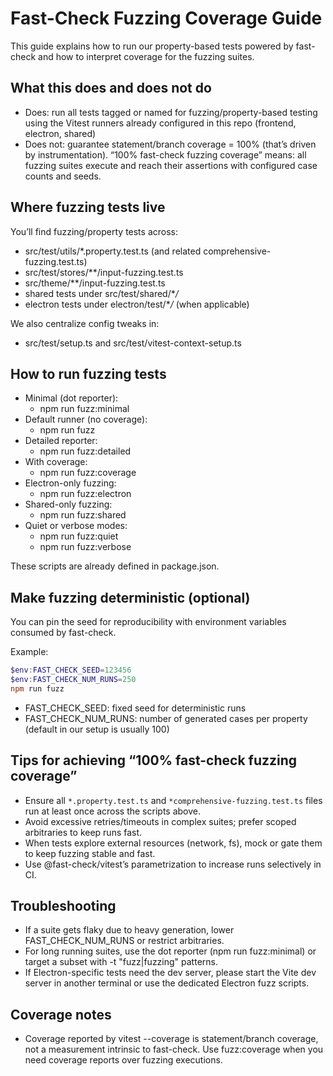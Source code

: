 # Fast-Check Fuzzing Coverage Guide

This guide explains how to run our property-based tests powered by fast-check and how to interpret coverage for the fuzzing suites.

## What this does and does not do

- Does: run all tests tagged or named for fuzzing/property-based testing using the Vitest runners already configured in this repo (frontend, electron, shared)
- Does not: guarantee statement/branch coverage = 100% (that’s driven by instrumentation). “100% fast-check fuzzing coverage” means: all fuzzing suites execute and reach their assertions with configured case counts and seeds.

## Where fuzzing tests live

You’ll find fuzzing/property tests across:

- src/test/utils/\*.property.test.ts (and related comprehensive-fuzzing.test.ts)
- src/test/stores/\*\*/input-fuzzing.test.ts
- src/theme/\*\*/input-fuzzing.test.ts
- shared tests under src/test/shared/\*_/_
- electron tests under electron/test/\*_/_ (when applicable)

We also centralize config tweaks in:

- src/test/setup.ts and src/test/vitest-context-setup.ts

## How to run fuzzing tests

- Minimal (dot reporter):
  - npm run fuzz:minimal
- Default runner (no coverage):
  - npm run fuzz
- Detailed reporter:
  - npm run fuzz:detailed
- With coverage:
  - npm run fuzz:coverage
- Electron-only fuzzing:
  - npm run fuzz:electron
- Shared-only fuzzing:
  - npm run fuzz:shared
- Quiet or verbose modes:
  - npm run fuzz:quiet
  - npm run fuzz:verbose

These scripts are already defined in package.json.

## Make fuzzing deterministic (optional)

You can pin the seed for reproducibility with environment variables consumed by fast-check.

Example:

```powershell
$env:FAST_CHECK_SEED=123456
$env:FAST_CHECK_NUM_RUNS=250
npm run fuzz
```

- FAST_CHECK_SEED: fixed seed for deterministic runs
- FAST_CHECK_NUM_RUNS: number of generated cases per property (default in our setup is usually 100)

## Tips for achieving “100% fast-check fuzzing coverage”

- Ensure all `*.property.test.ts` and `*comprehensive-fuzzing.test.ts` files run at least once across the scripts above.
- Avoid excessive retries/timeouts in complex suites; prefer scoped arbitraries to keep runs fast.
- When tests explore external resources (network, fs), mock or gate them to keep fuzzing stable and fast.
- Use @fast-check/vitest’s parametrization to increase runs selectively in CI.

## Troubleshooting

- If a suite gets flaky due to heavy generation, lower FAST_CHECK_NUM_RUNS or restrict arbitraries.
- For long running suites, use the dot reporter (npm run fuzz:minimal) or target a subset with -t "fuzz|fuzzing" patterns.
- If Electron-specific tests need the dev server, please start the Vite dev server in another terminal or use the dedicated Electron fuzz scripts.

## Coverage notes

- Coverage reported by vitest --coverage is statement/branch coverage, not a measurement intrinsic to fast-check. Use fuzz:coverage when you need coverage reports over fuzzing executions.
